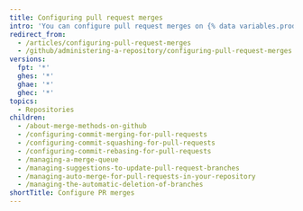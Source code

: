 ```yaml
---
title: Configuring pull request merges
intro: 'You can configure pull request merges on {% data variables.product.product_location %} to match your workflow and preferences for managing Git history.'
redirect_from:
  - /articles/configuring-pull-request-merges
  - /github/administering-a-repository/configuring-pull-request-merges
versions:
  fpt: '*'
  ghes: '*'
  ghae: '*'
  ghec: '*'
topics:
  - Repositories
children:
  - /about-merge-methods-on-github
  - /configuring-commit-merging-for-pull-requests
  - /configuring-commit-squashing-for-pull-requests
  - /configuring-commit-rebasing-for-pull-requests
  - /managing-a-merge-queue
  - /managing-suggestions-to-update-pull-request-branches
  - /managing-auto-merge-for-pull-requests-in-your-repository
  - /managing-the-automatic-deletion-of-branches
shortTitle: Configure PR merges
---
```


